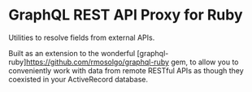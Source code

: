 # GraphQL REST API Proxy for Ruby

Utilities to resolve fields from external APIs.

Built as an extension to the wonderful [graphql-ruby]https://github.com/rmosolgo/graphql-ruby gem, to allow you to conveniently work with data from remote RESTful APIs as though they coexisted in your ActiveRecord database.
